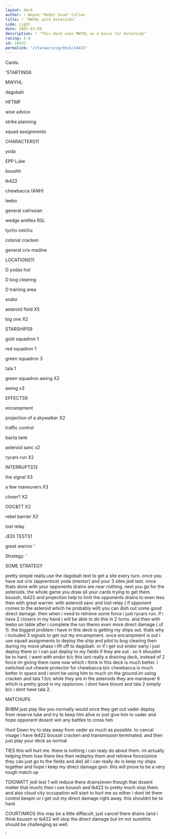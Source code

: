 ```yaml
---
layout: deck
author: ! Wayne "Rebel Scum" Cullen
title: ! "MWYHL with Asteroids"
side: Light
date: 2001-03-09
description: ! "This deck uses MWYHL as a basis for Asteroids"
rating: 4.0
id: 14433
permalink: "/starwarsccg/deck/14433"
---
```

Cards: 

'STARTING6 

MWYHL 

dagobah 

HFTMF 

wise advice 

strike planning 

squad assignments 


CHARACTERS11 

yoda 

EPP Luke 

boushh 

tk422 

chewbacca (ANH)

leebo 

general calrissian 

wedge antilles RSL 

tycho celchu 

colonal cracken 

general crix madine 


LOCATIONS11 

D yodas hut 

D bog clearing 

D training area 

endor 

asteroid field X5 

big one X2 


STARSHIPS9 

gold squadron 1 

red squadron 1 

green squadron 3 

tala 1 

green squadron awing X2 

awing x3 


EFFECTS9 

encampment 

projection of a skywalker X2 

traffic control 

bacta tank 

asteroid sanc x2 

rycars run X2 


INTERRUPTS13 

the signal X3 

a few maneuvers X3 

closer? X2 

OOC&TT X2 

rebel barrier X2 

lost relay 


JEDI TESTS1 

great warrior  '

Strategy: '

SOME STRATEGY 

pretty simple really.use the dagobah text to get a site every turn. once you have out crix (apprentice) yoda (mentor) and your 3 sites jedi test. once thats done with your opponents drains are near nothing. next you go for the asteroids. the whole game you draw all your cards trying to get them. boussh, tk422 and projection help to limit the opponents drains to even less then with great warrier. with asteroid sanc and lost relay ( if opponent comes to the asteroid which he probably will) you can dish out some good direct damage. then when i need to retrieve some force i just rycars run. if i have 2 closers in my hand i will be able to do this in 2 turns. and then with leebo on table after i complete the run theres even more direct damage ( of 1). the biggest problem i have in this deck is getting my ships out. thats why i included 3 signals to get out my encampment. once encampment is out i use squad assignments to deploy the ship and pilot to bog clearing then during my move phase i lift off to dagobah. or if i get out endor early i just deploy there or i can just deploy to my fields if they are out . so it shouldnt be to hard. i went with endor b/c this isnt really a draining deck, instead of 2 force im giving them none now which i think in this deck is much better. i switched out chewie protector for chewbacca b/c chewbacca is much better in space and i wont be using him to much on the ground.im using cracken and tala 1 b/c while they are in the asteroids they are maneuver 6 which is pretty good in my oppionion. i dont have blount and tala 2 simpily b/c i dont have tala 2.



MATCHUPS 

BHBM just play like you normally would once they get out vader deploy from reserve luke and try to keep him alive or just give him to vader and hope opponent dosent win any battles to cross him 


Hunt Down try to stay away from vader as much as possible. to cancal visage i have tk422 boussh cracken and transmission terminated. and then just play your deck as normal 


TIES this will hurt me. there is nothing i can realy do about them. im actually helping them lose there ties then redeploy them and retrieve force(since they can just go to the fields and die) all i can really do is keep my ships together and hope i keep my direct damage goin. this will prove to be a very tough match up 


TDIGWATT jedi test 1 will reduce there drains(even though that dosent matter that much) then i use boussh and tk422 to pretty much stop them. and also cloud city occupation will start to hurt me so either i dont let them control bespin or i get out my direct damage right away. this shouldnt be to hard 


COURT/MKOS this may be a little diffacult. just cancel there drains (and i think boussh or tk422 will stop the direct damage but im not sure)this should be challenging as well. 

'
